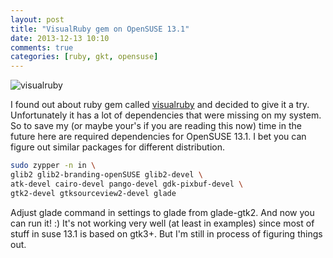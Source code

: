 ```yaml
---
layout: post
title: "VisualRuby gem on OpenSUSE 13.1"
date: 2013-12-13 10:10
comments: true
categories: [ruby, gkt, opensuse]
---
```

![visualruby](https://dl.dropboxusercontent.com/u/4109351/octopress/visualruby/1.png)

I found out about ruby gem called [visualruby](http://visualruby.net/) and decided to give it a try. Unfortunately it has a lot of dependencies that were missing on my system.
So to save my (or maybe your's if you are reading this now) time in the future here are required dependencies for OpenSUSE 13.1.
I bet you can figure out similar packages for different distribution.

<!-- more -->

```sh
sudo zypper -n in \
glib2 glib2-branding-openSUSE glib2-devel \
atk-devel cairo-devel pango-devel gdk-pixbuf-devel \
gtk2-devel gtksourceview2-devel glade
```

Adjust glade command in settings to glade from glade-gtk2. And now you can run it! :)
It's not working very well (at least in examples) since most of stuff in suse 13.1 is based on gtk3+.
But I'm still in process of figuring things out.
